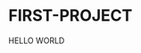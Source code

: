 # FIRST-PROJECT
<DOCUMENT TYPE HTML>
  <HTML>
    <HEAD>
      <BODY>
        HELLO WORLD 
      </BODY>
    </HEAD>
  </HTML>
